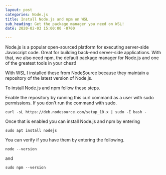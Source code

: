 ```yaml
---
layout: post
categories: Node.js
title: Install Node.js and npm on WSL
sub_heading: Get the package manager you need on WSL!
date: 2020-02-03 15:00:00 -0700

---
```

Node.js is a popular open-sourced platform for executing server-side Javascript code. Great for building back-end server-side applications. With that, we also need npm, the default package manager for Node.js and one of the greatest tools in your chest!

With WSL I installed these from NodeSource because they maintain a repository of the latest version of Node.js.

To install Node.js and npm follow these steps.

Enable the repository by running this curl command as a user with sudo permissions. If you don't run the command with sudo.

    curl -sL https://deb.nodesource.com/setup_10.x | sudo -E bash -

Once that is enabled you can install Node.js and npm by entering

    sudo apt install nodejs

You can verify if you have them by entering the following. 

    node --version

and

    sudo npm --version
